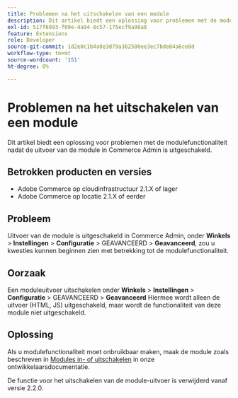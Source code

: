 ```yaml
---
title: Problemen na het uitschakelen van een module
description: Dit artikel biedt een oplossing voor problemen met de modulefunctionaliteit nadat de uitvoer van de module in Commerce Admin is uitgeschakeld.
exl-id: 517f6993-f09e-4a94-8c57-175ecf9a98a8
feature: Extensions
role: Developer
source-git-commit: 1d2e0c1b4a8e3d79a362500ee3ec7bde84a6ce0d
workflow-type: tm+mt
source-wordcount: '151'
ht-degree: 0%

---
```


# Problemen na het uitschakelen van een module

Dit artikel biedt een oplossing voor problemen met de modulefunctionaliteit nadat de uitvoer van de module in Commerce Admin is uitgeschakeld.

## Betrokken producten en versies

* Adobe Commerce op cloudinfrastructuur 2.1.X of lager
* Adobe Commerce op locatie 2.1.X of eerder

## Probleem

Uitvoer van de module is uitgeschakeld in Commerce Admin, onder **Winkels** > **Instellingen** > **Configuratie** > GEAVANCEERD > **Geavanceerd**, zou u kwesties kunnen beginnen zien met betrekking tot de modulefunctionaliteit.

## Oorzaak

Een moduleuitvoer uitschakelen onder **Winkels** > **Instellingen** > **Configuratie** > GEAVANCEERD > **Geavanceerd** Hiermee wordt alleen de uitvoer (HTML, JS) uitgeschakeld, maar wordt de functionaliteit van deze module niet uitgeschakeld.

## Oplossing

Als u modulefunctionaliteit moet onbruikbaar maken, maak de module zoals beschreven in [Modules in- of uitschakelen](https://devdocs.magento.com/guides/v2.1/install-gde/install/cli/install-cli-subcommands-enable.html) in onze ontwikkelaarsdocumentatie.

De functie voor het uitschakelen van de module-uitvoer is verwijderd vanaf versie 2.2.0.
